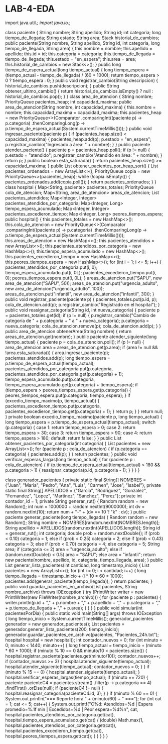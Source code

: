 # LAB-4-EDA
import java.util.*;
import java.io.*;

class paciente {
    String nombre;
    String apellido;
    String id;
    int categoria;
    long tiempo_de_llegada;
    String estado;
    String area;
    Stack<String> historial_de_cambios;
    public paciente(String nombre, String apellido, String id, int categoria, long tiempo_de_llegada, String area) {
        this.nombre = nombre;
        this.apellido = apellido;
        this.id = id;
        this.categoria = categoria;
        this.tiempo_de_llegada = tiempo_de_llegada;
        this.estado = "en_espera";
        this.area = area;
        this.historial_de_cambios = new Stack<>();
    }
    public long tiempo_de_espera_actual(long tiempo_actual) {
        long tiempo_espera = (tiempo_actual - tiempo_de_llegada) / (60 * 1000);
        return tiempo_espera > 0 ? tiempo_espera : 0;
    }
    public void registrar_cambio(String descripcion) {
        historial_de_cambios.push(descripcion);
    }
    public String obtener_ultimo_cambio() {
        return historial_de_cambios.isEmpty() ? null : historial_de_cambios.pop();
    }
}
class area_de_atencion {
    String nombre;
    PriorityQueue<paciente> pacientes_heap;
    int capacidad_maxima;
    public area_de_atencion(String nombre, int capacidad_maxima) {
        this.nombre = nombre;
        this.capacidad_maxima = capacidad_maxima;
        this.pacientes_heap = new PriorityQueue<>(Comparator
                .comparingInt((paciente p) -> p.categoria)
                .thenComparingLong(p -> p.tiempo_de_espera_actual(System.currentTimeMillis())));
    }
    public void ingresar_paciente(paciente p) {
        if (pacientes_heap.size() < capacidad_maxima) {
            pacientes_heap.add(p);
            p.estado = "en_espera";
            p.registrar_cambio("Ingresado a área: " + nombre);
        }
    }
    public paciente atender_paciente() {
        paciente p = pacientes_heap.poll();
        if (p != null) {
            p.estado = "atendido";
            p.registrar_cambio("Atendido en área: " + nombre);
        }
        return p;
    }
    public boolean esta_saturada() {
        return pacientes_heap.size() >= capacidad_maxima;
    }
    public List<paciente> obtener_pacientes_por_heap_sort() {
        List<paciente> pacientes_ordenados = new ArrayList<>();
        PriorityQueue<paciente> copia = new PriorityQueue<>(pacientes_heap);
        while (!copia.isEmpty()) {
            pacientes_ordenados.add(copia.poll());
        }
        return pacientes_ordenados;
    }
}
class hospital {
    Map<String, paciente> pacientes_totales;
    PriorityQueue<paciente> cola_de_atencion;
    Map<String, area_de_atencion> areas_de_atencion;
    List<paciente> pacientes_atendidos;
    Map<Integer, Integer> pacientes_atendidos_por_categoria;
    Map<Integer, Long> tiempo_espera_acumulado;
    Map<Integer, Integer> pacientes_excedieron_tiempo;
    Map<Integer, Long> peores_tiempos_espera;
    public hospital() {
        this.pacientes_totales = new HashMap<>();
        this.cola_de_atencion = new PriorityQueue<>(Comparator
                .comparingInt((paciente p) -> p.categoria)
                .thenComparingLong(p -> p.tiempo_de_espera_actual(System.currentTimeMillis())));
        this.areas_de_atencion = new HashMap<>();
        this.pacientes_atendidos = new ArrayList<>();
        this.pacientes_atendidos_por_categoria = new HashMap<>();
        this.tiempo_espera_acumulado = new HashMap<>();
        this.pacientes_excedieron_tiempo = new HashMap<>();
        this.peores_tiempos_espera = new HashMap<>();
        for (int i = 1; i <= 5; i++) {
            pacientes_atendidos_por_categoria.put(i, 0);
            tiempo_espera_acumulado.put(i, 0L);
            pacientes_excedieron_tiempo.put(i, 0);
            peores_tiempos_espera.put(i, 0L);
        }
        areas_de_atencion.put("SAPU", new area_de_atencion("SAPU", 50));
        areas_de_atencion.put("urgencia_adulto", new area_de_atencion("urgencia_adulto", 100));
        areas_de_atencion.put("infantil", new area_de_atencion("infantil", 30));
    }
    public void registrar_paciente(paciente p) {
        pacientes_totales.put(p.id, p);
        cola_de_atencion.add(p);
        p.registrar_cambio("Registrado en el hospital");
    }
    public void reasignar_categoria(String id, int nueva_categoria) {
        paciente p = pacientes_totales.get(id);
        if (p != null) {
            p.registrar_cambio("Cambio de categoría de " + p.categoria + " a " + nueva_categoria);
            p.categoria = nueva_categoria;
            cola_de_atencion.remove(p);
            cola_de_atencion.add(p);
        }
    }
    public area_de_atencion obtenerArea(String nombre) {
    return areas_de_atencion.get(nombre);
}
    public paciente atender_siguiente(long tiempo_actual) {
        paciente p = cola_de_atencion.poll();
        if (p != null) {
            area_de_atencion area = areas_de_atencion.get(p.area);
            if (area != null && !area.esta_saturada()) {
                area.ingresar_paciente(p);
                pacientes_atendidos.add(p);
                long tiempo_espera = p.tiempo_de_espera_actual(tiempo_actual);
                pacientes_atendidos_por_categoria.put(p.categoria, pacientes_atendidos_por_categoria.get(p.categoria) + 1);
                tiempo_espera_acumulado.put(p.categoria, tiempo_espera_acumulado.get(p.categoria) + tiempo_espera);
                if (tiempo_espera > peores_tiempos_espera.get(p.categoria)) {
                    peores_tiempos_espera.put(p.categoria, tiempo_espera);
                }
                if (excedio_tiempo_maximo(p, tiempo_actual)) {
                    pacientes_excedieron_tiempo.put(p.categoria, pacientes_excedieron_tiempo.get(p.categoria) + 1);
                }
                return p;
            }
        }
        return null;
    }
    private boolean excedio_tiempo_maximo(paciente p, long tiempo_actual) {
        long tiempo_espera = p.tiempo_de_espera_actual(tiempo_actual);
        switch (p.categoria) {
            case 1: return tiempo_espera > 0;
            case 2: return tiempo_espera > 30;
            case 3: return tiempo_espera > 90;
            case 4: return tiempo_espera > 180;
            default: return false;
        }
    }
    public List<paciente> obtener_pacientes_por_categoria(int categoria) {
        List<paciente> pacientes = new ArrayList<>();
        for (paciente p : cola_de_atencion) {
            if (p.categoria == categoria) {
                pacientes.add(p);
            }
        }
        return pacientes;
    }
    public void verificar_esperas_largas(long tiempo_actual) {
        for (paciente p : cola_de_atencion) {
            if (p.tiempo_de_espera_actual(tiempo_actual) > 180 && p.categoria > 1) {
                reasignar_categoria(p.id, p.categoria - 1);
            }
        }
    }
}

class generador_pacientes {
    private static final String[] NOMBRES = {"Juan", "Maria", "Pedro", "Ana", "Luis", "Carmen", "Jose", "Isabel"};
    private static final String[] APELLIDOS = {"Garcia", "Rodriguez", "Gonzalez", "Fernandez", "Lopez", "Martinez", "Sanchez", "Perez"};
    private int contador_id = 1;
    private String generar_rut() {
        Random random = new Random();
        int num = 1000000 + random.nextInt(9000000);
        int dv = random.nextInt(10);
        return num + "-" + (dv == 10 ? "k" : dv);
    }
    public paciente generar_paciente(long tiempo_llegada) {
        Random random = new Random();
        String nombre = NOMBRES[random.nextInt(NOMBRES.length)];
        String apellido = APELLIDOS[random.nextInt(APELLIDOS.length)];
        String id = generar_rut();
        int categoria;
        double prob = random.nextDouble();
        if (prob < 0.10) categoria = 1;
        else if (prob < 0.25) categoria = 2;
        else if (prob < 0.43) categoria = 3;
        else if (prob < 0.70) categoria = 4;
        else categoria = 5;
        String area;
        if (categoria <= 2) area = "urgencia_adulto";
        else if (random.nextDouble() < 0.5) area = "SAPU";
        else area = "infantil";
        return new paciente(nombre, apellido, id, categoria, tiempo_llegada, area);
    }
    public List<paciente> generar_lista_pacientes(int cantidad, long timestamp_inicio) {
        List<paciente> pacientes = new ArrayList<>();
        for (int i = 0; i < cantidad; i++) {
            long tiempo_llegada = timestamp_inicio + (i * 10 * 60 * 1000);
            pacientes.add(generar_paciente(tiempo_llegada));
        }
        return pacientes;
    }
    public void guardar_pacientes_en_archivo(List<paciente> pacientes, String nombre_archivo) throws IOException {
        try (PrintWriter writer = new PrintWriter(new FileWriter(nombre_archivo))) {
            for (paciente p : pacientes) {
                writer.println(p.id + "," + p.nombre + "," + p.apellido + "," + p.categoria + "," + p.tiempo_de_llegada + "," + p.area);
            }
        }
    }
}
public void simular(int pacientesPorDia) {
    public static void main(String[] args) throws IOException {
        long tiempo_inicio = System.currentTimeMillis();
        generador_pacientes generador = new generador_pacientes();
        List<paciente> pacientes = generador.generar_lista_pacientes(200, tiempo_inicio);
        generador.guardar_pacientes_en_archivo(pacientes, "Pacientes_24h.txt");
        hospital hospital = new hospital();
        int contador_nuevos = 0;
        for (int minuto = 0; minuto < 1440; minuto++) {
            long tiempo_actual = tiempo_inicio + (minuto * 60 * 1000);
            if (minuto % 10 == 0 && minuto/10 < pacientes.size()) {
                hospital.registrar_paciente(pacientes.get(minuto/10));
                contador_nuevos++;
                if (contador_nuevos >= 3) {
                    hospital.atender_siguiente(tiempo_actual);
                    hospital.atender_siguiente(tiempo_actual);
                    contador_nuevos = 0;
                }
            }
            if (minuto % 15 == 0) {
                hospital.atender_siguiente(tiempo_actual);
            }
            hospital.verificar_esperas_largas(tiempo_actual);
            if (minuto == 720) {
                paciente pacienteC4 = pacientes.stream()
                        .filter(p -> p.categoria == 4)
                        .findFirst()
                        .orElse(null);
                if (pacienteC4 != null) {
                    hospital.reasignar_categoria(pacienteC4.id, 3);
                }
            }
            if (minuto % 60 == 0) {
                System.out.println("=== Reporte hora " + (minuto/60) + " ===");
                for (int cat = 1; cat <= 5; cat++) {
                    System.out.printf("C%d: Atendidos=%d | Espera promedio=%.1f min | Excedidos=%d | Peor espera=%d%n",
                            cat,
                            hospital.pacientes_atendidos_por_categoria.get(cat),
                            hospital.tiempo_espera_acumulado.get(cat) / (double) Math.max(1, hospital.pacientes_atendidos_por_categoria.get(cat)),
                            hospital.pacientes_excedieron_tiempo.get(cat),
                            hospital.peores_tiempos_espera.get(cat));
                }
            }
        }
    }
}
